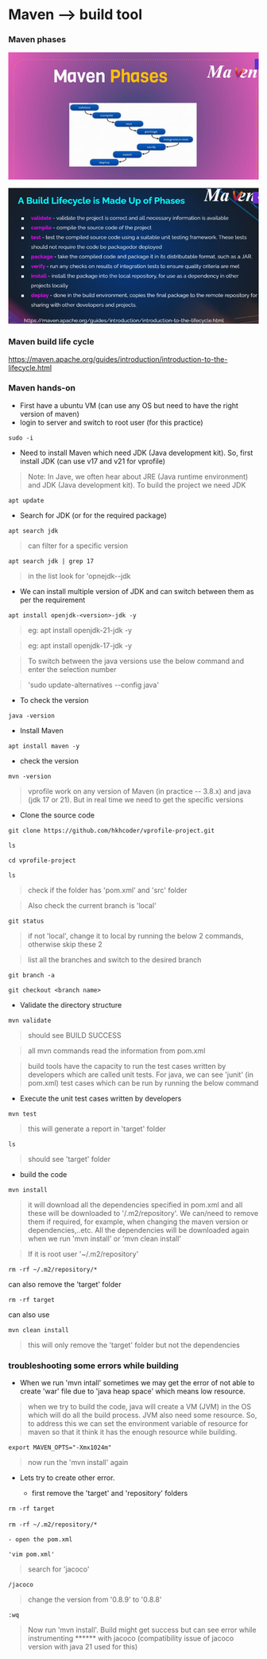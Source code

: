 # Maven --> build tool

### Maven phases

![alt text](maven-phases.png)

![alt text](maven-phases-2.png)

### Maven build life cycle
https://maven.apache.org/guides/introduction/introduction-to-the-lifecycle.html

### Maven hands-on

* First have a ubuntu VM (can use any OS but need to have the right version of maven)
* login to server and switch to root user (for this practice)
```
sudo -i
```
* Need to install Maven which need JDK (Java development kit). So, first install JDK (can use v17 and v21 for vprofile)
> Note: In Jave, we often hear about JRE (Java runtime environment) and JDK (Java development kit). To build the project we need JDK

```
apt update
```
* Search for JDK (or for the required package)
```
apt search jdk
```
> can filter for a specific version
```
apt search jdk | grep 17
```
> in the list look for 'opnejdk-<version>-jdk

* We can install multiple version of JDK and can switch between them as per the requirement

```
apt install openjdk-<version>-jdk -y
```
> eg: apt install openjdk-21-jdk -y

> eg: apt install openjdk-17-jdk -y

> To switch between the java versions use the below command and enter the selection number

>'sudo update-alternatives --config java'
* To check the version
```
java -version
```
* Install Maven
```
apt install maven -y
```
* check the version
```
mvn -version
```
> vprofile work on any version of Maven (in practice -- 3.8.x) and java (jdk 17 or 21). But in real time we need to get the specific versions

* Clone the source code
```
git clone https://github.com/hkhcoder/vprofile-project.git
```
```
ls
```
```
cd vprofile-project
```
```
ls
```
> check if the folder has 'pom.xml' and 'src' folder

> Also check the current branch is 'local'
```
git status
```
>if not 'local', change it to local by running the below 2 commands, otherwise skip these 2

>list all the branches and switch to the desired branch
```
git branch -a
```
```
git checkout <branch name>
```

* Validate the directory structure
```
mvn validate
```
> should see BUILD SUCCESS

> all mvn commands read the information from pom.xml

> build tools have the capacity to run the test cases written by developers which are called unit tests. For java, we can see 'junit' (in pom.xml) test cases which can be run by running the below command

* Execute the unit test cases written by developers
```
mvn test
```
> this will generate a report in 'target' folder

```
ls
```
>should see 'target' folder

* build the code
```
mvn install
```

> it will download all the dependencies specified in pom.xml and all these will be downloaded to '<home directory>/.m2/repository'. We can/need to remove them if required, for example, when changing the maven version or dependencies,..etc. All the dependencies will be downloaded again when we run 'mvn install' or 'mvn clean install'

> If it is root user '~/.m2/repository'
```
rm -rf ~/.m2/repository/*
```
can also remove the 'target' folder
```
rm -rf target
```
can also use 
```
mvn clean install
```
> this will only remove the 'target' folder but not the dependencies

### troubleshooting some errors while building

* When we run 'mvn intall' sometimes we may get the error of not able to create 'war' file due to 'java heap space' which means low resource.

> when we try to build the code, java will create a VM (JVM) in the OS which will do all the build process. JVM also need some resource. So, to address this we can set the environment variable of resource for maven so that it think it has the enough resource while building.
```
export MAVEN_OPTS="-Xmx1024m"
```
> now run the 'mvn install' again

* Lets try to create other error.

    - first remove the 'target' and 'repository' folders
```
rm -rf target

rm -rf ~/.m2/repository/*
```
    - open the pom.xml
```  
'vim pom.xml'
```
> search for 'jacoco'
```
/jacoco
```
> change the version from '0.8.9' to '0.8.8'
```
:wq
```
> Now run 'mvn install'. Build might get success but can see error while instrumenting ****** with jacoco (compatibility issue of jacoco version with java 21 used for this)